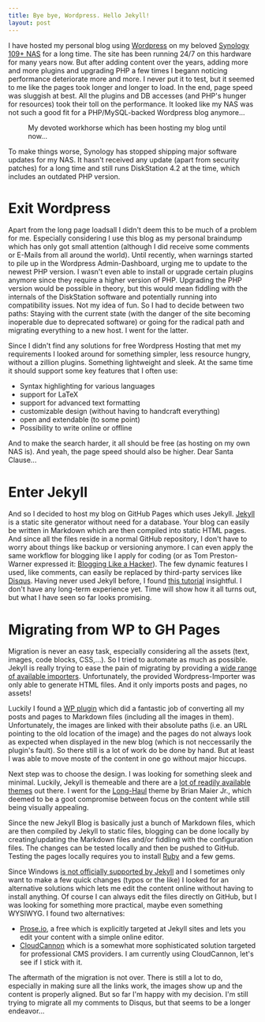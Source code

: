 ```yaml
---
title: Bye bye, Wordpress. Hello Jekyll!
layout: post
---
```

I have hosted my personal blog using [Wordpress](https://wordpress.org/) on my beloved [Synology 109+ NAS](https://www.synology.com/de-de/support/download/DS109+#utilities) for a long time. The site has been running 24/7 on this hardware for many years now. But after adding content over the years, adding more and more plugins and upgrading PHP a few times I begann noticing performance deteriorate more and more. I never put it to test, but it seemed to me like the pages took longer and longer to load. In the end, page speed was sluggish at best. All the plugins and DB accesses (and PHP's hunger for resources) took their toll on the performance. It looked like my NAS was not such a good fit for a PHP/MySQL-backed Wordpress blog anymore...

<figure>
	<img src="{{ '/assets/img/posts/synology_109_nas.jpg' | prepend: site.baseurl }}" alt=""> 
	<figcaption>My devoted workhorse which has been hosting my blog until now...</figcaption>
</figure>

To make things worse, Synology has stopped shipping major software updates for my NAS. It hasn't received any update (apart from security patches) for a long time and still runs DiskStation 4.2 at the time, which includes an outdated PHP version. 

# Exit Wordpress

Apart from the long page loadsall I didn't deem this to be much of a problem for me. Especially considering I use this blog as my personal braindump which has only got small attention (although I did receive some comments or E-Mails from all around the world). Until recently, when warnings started to pile up in the Wordpress Admin-Dashboard, urging me to update to the newest PHP version. I wasn't even able to install or upgrade certain plugins anymore since they require a higher version of PHP. Upgrading the PHP version would be possible in theory, but this would mean fiddling with the internals of the DiskStation software and potentially running into compatibility issues. Not my idea of fun. So I had to decide between two paths: Staying with the current state (with the danger of the site becoming inoperable due to deprecated software) or going for the radical path and migrating everything to a new host. I went for the latter.

Since I didn't find any solutions for free Wordpress Hosting that met my requirements I looked around for something simpler, less resource hungry, without a zillion plugins. Something lightweight and sleek. At the same time it should support some key features that I often use:

- Syntax highlighting for various languages
- support for LaTeX
- support for advanced text formatting
- customizable design (without having to handcraft everything)
- open and extendable (to some point)
- Possibility to write online or offline

And to make the search harder, it all should be free (as hosting on my own NAS is). And yeah, the page speed should also be higher. Dear Santa Clause...

# Enter Jekyll

And so I decided to host my blog on GitHub Pages which uses Jekyll. [Jekyll](https://jekyllrb.com/) is a static site generator without need for a database. Your blog can easily be written in Markdown which are then compiled into static HTML pages. And since all the files reside in a normal GitHub repository, I don't have to worry about things like backup or versioning anymore. I can even apply the same workflow for blogging like I apply for coding (or as Tom Preston-Warner expressed it: [Blogging Like a Hacker](http://tom.preston-werner.com/2008/11/17/blogging-like-a-hacker.html)). The few dynamic features I used, like comments, can easily be replaced by third-party services like [Disqus](disqus.com). Having never used Jekyll before, I found [this tutorial](https://www.smashingmagazine.com/2014/08/build-blog-jekyll-github-pages/) insightful. I don't have any long-term experience yet. Time will show how it all turns out, but what I have seen so far looks promising.

# Migrating from WP to GH Pages
Migration is never an easy task, especially considering all the assets (text, images, code blocks, CSS,...). So I tried to automate as much as possible. Jekyll is really trying to ease the pain of migrating by providing a [wide range of available importers](http://import.jekyllrb.com/). Unfortunately, the provided Wordpress-Importer was only able to generate HTML files. And it only imports posts and pages, no assets!

Luckily I found a [WP plugin](https://github.com/benbalter/wordpress-to-jekyll-exporter) which did a fantastic job of converting all my posts and pages to Markdown files (including all the images in them). Unfortunately, the images are linked with their absolute paths (i.e. an URL pointing to the old location of the image) and the pages do not always look as expected when displayed in the new blog (which is not neccessarily the plugin's fault). So there still is a lot of work do be done by hand. But at least I was able to move moste of the content in one go without major hiccups.

Next step was to choose the design. I was looking for something sleek and minimal. Luckily, Jekyll is themeable and there are a [lot of readily available themes](http://jekyllthemes.org/) out there. I went for the [Long-Haul](https://github.com/brianmaierjr/long-haul) theme by Brian Maier Jr., which deemed to be a goot compromise between focus on the content while still being visually appealing.

Since the new Jekyll Blog is basically just a bunch of Markdown files, which are then compiled by Jekyll to static files, blogging can be done locally by creating/updating the Markdown files and/or fiddling with the configuration files. The changes can be tested locally and then be pushed to GitHub. Testing the pages locally requires you to install [Ruby](https://www.ruby-lang.org/de/) and a few gems. 

Since Windows [is not officially supported by Jekyll](https://jekyllrb.com/docs/windows/) and I sometimes only want to make a few quick changes (typos or the like) I looked for an alternative solutions which lets me edit the content online without having to install anything. Of course I can always edit the files directly on GitHub, but I was looking for something more practical, maybe even something WYSIWYG. I found two alternatives:

* [Prose.io](http://prose.io/), a free which is explicitly targeted at Jekyll sites and lets you edit your content with a simple online editor.
* [CloudCannon](https://cloudcannon.com/) which is a somewhat more sophisticated solution targeted for professional CMS providers. I am currently using CloudCannon, let's see if I stick with it.

The aftermath of the migration is not over. There is still a lot to do, especially in making sure all the links work, the images show up and the content is properly aligned. But so far I'm happy with my decision. I'm still trying to migrate all my comments to Disqus, but that seems to be a longer endeavor...

<!--
---
**Update**
Migration is over and I hope everything is in its right place now. The Simplicity of Jekyll/GitHub makes blogging is a breeze, so I don't miss my old Wordpress-Setup at all. I guess I should rename this post's title to _"Bye bye, sluggish performance, security issues, database administration, data backup, plugin incompabilities, ... Hello Markdown, integrated version control, statelessness, ..."_, but I guess that would be a bit too long... ;)
-->